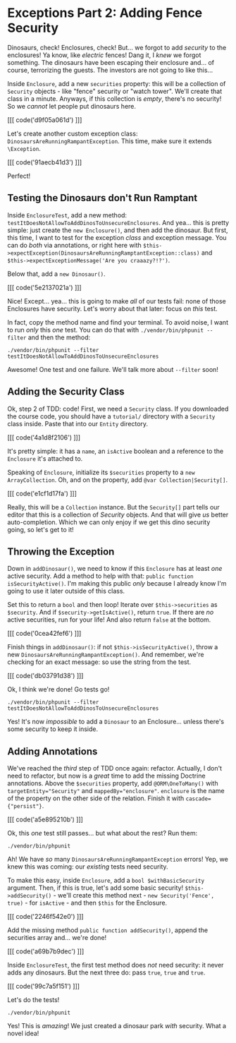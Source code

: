 # Exceptions Part 2: Adding Fence Security

Dinosaurs, check! Enclosures, check! But... we forgot to add *security* to the
enclosures! Ya know, like *electric* fences! Dang it, I *knew* we forgot something.
The dinosaurs have been escaping their enclosure and... of course, terrorizing the
guests. The investors are not going to like this...

Inside `Enclosure`, add a new `securities` property: this will be a collection of
`Security` objects - like "fence" security or "watch tower". We'll create that class
in a minute. Anyways, if this collection is *empty*, there's no security! So we
*cannot* let people put dinosaurs here.

[[[ code('d9f05a061d') ]]]

Let's create another custom exception class: `DinosaursAreRunningRampantException`.
This time, make sure it extends `\Exception`.

[[[ code('91aecb41d3') ]]]

Perfect!

## Testing the Dinosaurs don't Run Ramptant

Inside `EnclosureTest`, add a new method: `testItDoesNotAllowToAddDinosToUnsecureEnclosures`.
And yea... this is pretty simple: just create the `new Enclosure()`, and then add
the dinosaur. But first, this time, I want to test for the exception *class* and
exception message. You can do *both* via annotations, or right here with
`$this->expectException(DinosaursAreRunningRamptantException::class)` and
`$this->expectExceptionMessage('Are you craaazy?!?')`.

Below that, add a `new Dinosaur()`.

[[[ code('5e2137021a') ]]]

Nice! Except... yea... this is going to make *all* of our tests fail: none of those
Enclosures have security. Let's worry about that later: focus on *this* test.

In fact, copy the method name and find your terminal. To avoid noise, I want to
run *only* this *one* test. You can do that with `./vendor/bin/phpunit --filter`
and then the method:

```terminal-silent
./vendor/bin/phpunit --filter testItDoesNotAllowToAddDinosToUnsecureEnclosures
```

Awesome! One test and one failure. We'll talk more about `--filter` soon!

## Adding the Security Class

Ok, step 2 of TDD: code! First, we need a `Security` class. If you downloaded the
course code, you should have a `tutorial/` directory with a `Security` class inside.
Paste that into our `Entity` directory.

[[[ code('4a1d8f2106') ]]]

It's pretty simple: it has a `name`, an `isActive` boolean and a reference to the
`Enclosure` it's attached to.

Speaking of `Enclosure`, initialize its `$securities` property to a `new ArrayCollection`.
Oh, and on the property, add `@var Collection|Security[]`.

[[[ code('e1cf1d17fa') ]]]

Really, this will be a `Collection` instance. But the `Security[]` part tells our
editor that this is a collection of *Security* objects. And that will give *us*
better auto-completion. Which we can only enjoy if we get this dino security going,
so let's get to it!

## Throwing the Exception

Down in `addDinosaur()`, we need to know if this `Enclosure` has at least *one*
active security. Add a method to help with that: `public function isSecurityActive()`.
I'm making this public *only* because I already know I'm going to use it later
outside of this class.

Set this to return a `bool` and then loop! Iterate over `$this->securities` as `$security`.
And if `$security->getIsActive()`, return `true`. If there are *no* active securities,
run for your life! And also return `false` at the bottom.

[[[ code('0cea42fef6') ]]]

Finish things in `addDinosaur()`: if not `$this->isSecurityActive()`, throw
a new `DinosaursAreRunningRampantException()`. And remember, we're checking for an
exact message: so use the string from the test.

[[[ code('db03791d38') ]]]

Ok, I think we're done! Go tests go!

```terminal-silent
./vendor/bin/phpunit --filter testItDoesNotAllowToAddDinosToUnsecureEnclosures
```

Yes! It's now *impossible* to add a `Dinosaur` to an Enclosure... unless there's
some security to keep it inside.

## Adding Annotations

We've reached the *third* step of TDD once again: refactor. Actually, I don't need
to refactor, but now is a *great* time to add the missing Doctrine annotations.
Above the `$securities` property, add `@ORM\OneToMany()` with `targetEntity="Security"`
and `mappedBy="enclosure"`. `enclosure` is the name of the property on the other
side of the relation. Finish it with `cascade={"persist"}`.

[[[ code('a5e895210b') ]]]

Ok, this *one* test still passes... but what about the rest? Run them:

```terminal
./vendor/bin/phpunit
```

Ah! We have *so* many `DinosaursAreRunningRampantException` errors! Yep, we knew
this was coming: our *existing* tests need security.

To make this easy, inside `Enclosure`, add a `bool $withBasicSecurity` argument.
Then, if this is true, let's add some basic security! `$this->addSecurity()` - we'll
create this method next - `new Security('Fence', true)` - for `isActive` -
and then `$this` for the Enclosure.

[[[ code('2246f542e0') ]]]

Add the missing method `public function addSecurity()`, append the securities array
and... we're done!

[[[ code('a69b7b9dec') ]]]

Inside `EnclosureTest`, the first test method does *not* need security: it never
adds any dinosaurs. But the next three do: pass `true`, `true` and `true`.

[[[ code('99c7a5f151') ]]]

Let's do the tests!

```terminal-silent
./vendor/bin/phpunit
```

Yes! This is *amazing*! We just created a dinosaur park *with* security. What a
novel idea!

